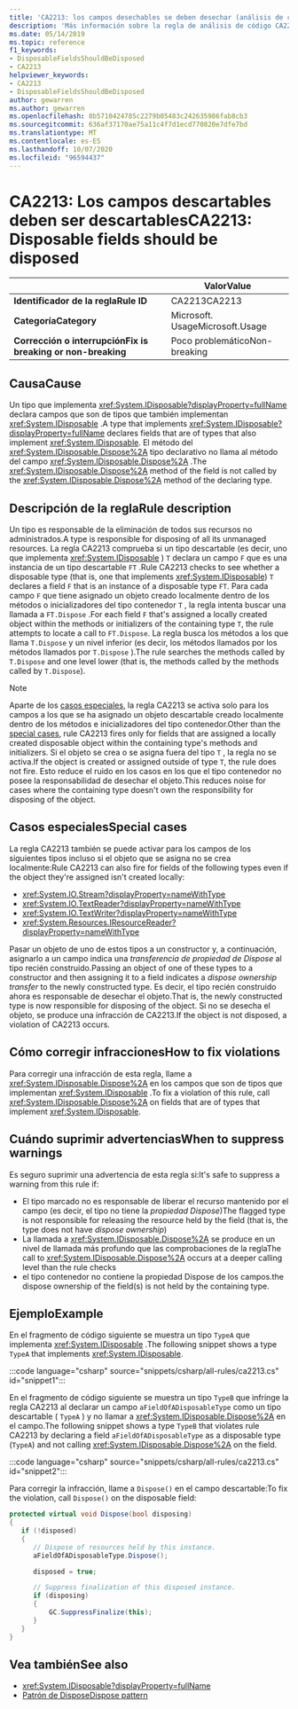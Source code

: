 ```yaml
---
title: 'CA2213: los campos desechables se deben desechar (análisis de código)'
description: 'Más información sobre la regla de análisis de código CA2213: los campos desechables se deben desechar'
ms.date: 05/14/2019
ms.topic: reference
f1_keywords:
- DisposableFieldsShouldBeDisposed
- CA2213
helpviewer_keywords:
- CA2213
- DisposableFieldsShouldBeDisposed
author: gewarren
ms.author: gewarren
ms.openlocfilehash: 8b5710424785c2279b05483c242635986fab8cb3
ms.sourcegitcommit: 636af37170ae75a11c4f7d1ecd770820e7dfe7bd
ms.translationtype: MT
ms.contentlocale: es-ES
ms.lasthandoff: 10/07/2020
ms.locfileid: "96594437"
---
```

# <a name="ca2213-disposable-fields-should-be-disposed"></a><span data-ttu-id="d1820-103">CA2213: Los campos descartables deben ser descartables</span><span class="sxs-lookup"><span data-stu-id="d1820-103">CA2213: Disposable fields should be disposed</span></span>

| | <span data-ttu-id="d1820-104">Valor</span><span class="sxs-lookup"><span data-stu-id="d1820-104">Value</span></span> |
|-|-|
| <span data-ttu-id="d1820-105">**Identificador de la regla**</span><span class="sxs-lookup"><span data-stu-id="d1820-105">**Rule ID**</span></span> |<span data-ttu-id="d1820-106">CA2213</span><span class="sxs-lookup"><span data-stu-id="d1820-106">CA2213</span></span>|
| <span data-ttu-id="d1820-107">**Categoría**</span><span class="sxs-lookup"><span data-stu-id="d1820-107">**Category**</span></span> |<span data-ttu-id="d1820-108">Microsoft. Usage</span><span class="sxs-lookup"><span data-stu-id="d1820-108">Microsoft.Usage</span></span>|
| <span data-ttu-id="d1820-109">**Corrección o interrupción**</span><span class="sxs-lookup"><span data-stu-id="d1820-109">**Fix is breaking or non-breaking**</span></span> |<span data-ttu-id="d1820-110">Poco problemático</span><span class="sxs-lookup"><span data-stu-id="d1820-110">Non-breaking</span></span>|

## <a name="cause"></a><span data-ttu-id="d1820-111">Causa</span><span class="sxs-lookup"><span data-stu-id="d1820-111">Cause</span></span>

<span data-ttu-id="d1820-112">Un tipo que implementa <xref:System.IDisposable?displayProperty=fullName> declara campos que son de tipos que también implementan <xref:System.IDisposable> .</span><span class="sxs-lookup"><span data-stu-id="d1820-112">A type that implements <xref:System.IDisposable?displayProperty=fullName> declares fields that are of types that also implement <xref:System.IDisposable>.</span></span> <span data-ttu-id="d1820-113">El método del <xref:System.IDisposable.Dispose%2A> tipo declarativo no llama al método del campo <xref:System.IDisposable.Dispose%2A> .</span><span class="sxs-lookup"><span data-stu-id="d1820-113">The <xref:System.IDisposable.Dispose%2A> method of the field is not called by the <xref:System.IDisposable.Dispose%2A> method of the declaring type.</span></span>

## <a name="rule-description"></a><span data-ttu-id="d1820-114">Descripción de la regla</span><span class="sxs-lookup"><span data-stu-id="d1820-114">Rule description</span></span>

<span data-ttu-id="d1820-115">Un tipo es responsable de la eliminación de todos sus recursos no administrados.</span><span class="sxs-lookup"><span data-stu-id="d1820-115">A type is responsible for disposing of all its unmanaged resources.</span></span> <span data-ttu-id="d1820-116">La regla CA2213 comprueba si un tipo descartable (es decir, uno que implementa <xref:System.IDisposable> ) `T` declara un campo `F` que es una instancia de un tipo descartable `FT` .</span><span class="sxs-lookup"><span data-stu-id="d1820-116">Rule CA2213 checks to see whether a disposable type (that is, one that implements <xref:System.IDisposable>) `T` declares a field `F` that is an instance of a disposable type `FT`.</span></span> <span data-ttu-id="d1820-117">Para cada campo `F` que tiene asignado un objeto creado localmente dentro de los métodos o inicializadores del tipo contenedor `T` , la regla intenta buscar una llamada a `FT.Dispose` .</span><span class="sxs-lookup"><span data-stu-id="d1820-117">For each field `F` that's assigned a locally created object within the methods or initializers of the containing type `T`, the rule attempts to locate a call to `FT.Dispose`.</span></span> <span data-ttu-id="d1820-118">La regla busca los métodos a los que llama `T.Dispose` y un nivel inferior (es decir, los métodos llamados por los métodos llamados por `T.Dispose` ).</span><span class="sxs-lookup"><span data-stu-id="d1820-118">The rule searches the methods called by `T.Dispose` and one level lower (that is, the methods called by the methods called by `T.Dispose`).</span></span>

> [!NOTE]
> <span data-ttu-id="d1820-119">Aparte de los [casos especiales](#special-cases), la regla CA2213 se activa solo para los campos a los que se ha asignado un objeto descartable creado localmente dentro de los métodos e inicializadores del tipo contenedor.</span><span class="sxs-lookup"><span data-stu-id="d1820-119">Other than the [special cases](#special-cases), rule CA2213 fires only for fields that are assigned a locally created disposable object within the containing type's methods and initializers.</span></span> <span data-ttu-id="d1820-120">Si el objeto se crea o se asigna fuera del tipo `T` , la regla no se activa.</span><span class="sxs-lookup"><span data-stu-id="d1820-120">If the object is created or assigned outside of type `T`, the rule does not fire.</span></span> <span data-ttu-id="d1820-121">Esto reduce el ruido en los casos en los que el tipo contenedor no posee la responsabilidad de desechar el objeto.</span><span class="sxs-lookup"><span data-stu-id="d1820-121">This reduces noise for cases where the containing type doesn't own the responsibility for disposing of the object.</span></span>

## <a name="special-cases"></a><span data-ttu-id="d1820-122">Casos especiales</span><span class="sxs-lookup"><span data-stu-id="d1820-122">Special cases</span></span>

<span data-ttu-id="d1820-123">La regla CA2213 también se puede activar para los campos de los siguientes tipos incluso si el objeto que se asigna no se crea localmente:</span><span class="sxs-lookup"><span data-stu-id="d1820-123">Rule CA2213 can also fire for fields of the following types even if the object they're assigned isn't created locally:</span></span>

- <xref:System.IO.Stream?displayProperty=nameWithType>
- <xref:System.IO.TextReader?displayProperty=nameWithType>
- <xref:System.IO.TextWriter?displayProperty=nameWithType>
- <xref:System.Resources.IResourceReader?displayProperty=nameWithType>

<span data-ttu-id="d1820-124">Pasar un objeto de uno de estos tipos a un constructor y, a continuación, asignarlo a un campo indica una *transferencia de propiedad de Dispose* al tipo recién construido.</span><span class="sxs-lookup"><span data-stu-id="d1820-124">Passing an object of one of these types to a constructor and then assigning it to a field indicates a *dispose ownership transfer* to the newly constructed type.</span></span> <span data-ttu-id="d1820-125">Es decir, el tipo recién construido ahora es responsable de desechar el objeto.</span><span class="sxs-lookup"><span data-stu-id="d1820-125">That is, the newly constructed type is now responsible for disposing of the object.</span></span> <span data-ttu-id="d1820-126">Si no se desecha el objeto, se produce una infracción de CA2213.</span><span class="sxs-lookup"><span data-stu-id="d1820-126">If the object is not disposed, a violation of CA2213 occurs.</span></span>

## <a name="how-to-fix-violations"></a><span data-ttu-id="d1820-127">Cómo corregir infracciones</span><span class="sxs-lookup"><span data-stu-id="d1820-127">How to fix violations</span></span>

<span data-ttu-id="d1820-128">Para corregir una infracción de esta regla, llame a <xref:System.IDisposable.Dispose%2A> en los campos que son de tipos que implementan <xref:System.IDisposable> .</span><span class="sxs-lookup"><span data-stu-id="d1820-128">To fix a violation of this rule, call <xref:System.IDisposable.Dispose%2A> on fields that are of types that implement <xref:System.IDisposable>.</span></span>

## <a name="when-to-suppress-warnings"></a><span data-ttu-id="d1820-129">Cuándo suprimir advertencias</span><span class="sxs-lookup"><span data-stu-id="d1820-129">When to suppress warnings</span></span>

<span data-ttu-id="d1820-130">Es seguro suprimir una advertencia de esta regla si:</span><span class="sxs-lookup"><span data-stu-id="d1820-130">It's safe to suppress a warning from this rule if:</span></span>

- <span data-ttu-id="d1820-131">El tipo marcado no es responsable de liberar el recurso mantenido por el campo (es decir, el tipo no tiene la *propiedad Dispose*)</span><span class="sxs-lookup"><span data-stu-id="d1820-131">The flagged type is not responsible for releasing the resource held by the field (that is, the type does not have *dispose ownership*)</span></span>
- <span data-ttu-id="d1820-132">La llamada a <xref:System.IDisposable.Dispose%2A> se produce en un nivel de llamada más profundo que las comprobaciones de la regla</span><span class="sxs-lookup"><span data-stu-id="d1820-132">The call to <xref:System.IDisposable.Dispose%2A> occurs at a deeper calling level than the rule checks</span></span>
- <span data-ttu-id="d1820-133">el tipo contenedor no contiene la propiedad Dispose de los campos.</span><span class="sxs-lookup"><span data-stu-id="d1820-133">the dispose ownership of the field(s) is not held by the containing type.</span></span>

## <a name="example"></a><span data-ttu-id="d1820-134">Ejemplo</span><span class="sxs-lookup"><span data-stu-id="d1820-134">Example</span></span>

<span data-ttu-id="d1820-135">En el fragmento de código siguiente se muestra un tipo `TypeA` que implementa <xref:System.IDisposable> .</span><span class="sxs-lookup"><span data-stu-id="d1820-135">The following snippet shows a type `TypeA` that implements <xref:System.IDisposable>.</span></span>

:::code language="csharp" source="snippets/csharp/all-rules/ca2213.cs" id="snippet1":::

<span data-ttu-id="d1820-136">En el fragmento de código siguiente se muestra un tipo `TypeB` que infringe la regla CA2213 al declarar un campo `aFieldOfADisposableType` como un tipo descartable ( `TypeA` ) y no llamar a <xref:System.IDisposable.Dispose%2A> en el campo.</span><span class="sxs-lookup"><span data-stu-id="d1820-136">The following snippet shows a type `TypeB` that violates rule CA2213 by declaring a field `aFieldOfADisposableType` as a disposable type (`TypeA`) and not calling <xref:System.IDisposable.Dispose%2A> on the field.</span></span>

:::code language="csharp" source="snippets/csharp/all-rules/ca2213.cs" id="snippet2":::

<span data-ttu-id="d1820-137">Para corregir la infracción, llame a `Dispose()` en el campo descartable:</span><span class="sxs-lookup"><span data-stu-id="d1820-137">To fix the violation, call `Dispose()` on the disposable field:</span></span>

```csharp
protected virtual void Dispose(bool disposing)
{
   if (!disposed)
   {
      // Dispose of resources held by this instance.
      aFieldOfADisposableType.Dispose();

      disposed = true;

      // Suppress finalization of this disposed instance.
      if (disposing)
      {
          GC.SuppressFinalize(this);
      }
   }
}
```

## <a name="see-also"></a><span data-ttu-id="d1820-138">Vea también</span><span class="sxs-lookup"><span data-stu-id="d1820-138">See also</span></span>

- <xref:System.IDisposable?displayProperty=fullName>
- [<span data-ttu-id="d1820-139">Patrón de Dispose</span><span class="sxs-lookup"><span data-stu-id="d1820-139">Dispose pattern</span></span>](../../../standard/garbage-collection/implementing-dispose.md)
